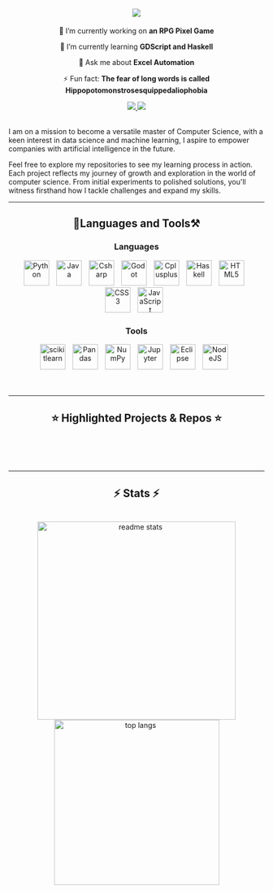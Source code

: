 <h1 align="center">
    <img src="https://readme-typing-svg.herokuapp.com/?font=Righteous&size=35&center=true&vCenter=true&width=500&height=70&duration=4000&lines=Hi+There!+👋;+I'm+Denis+Piralic!;" />
</h1>

<div align="center">
 
 🔭 I’m currently working on **an RPG Pixel Game**
 
 🌱 I’m currently learning **GDScript and Haskell**

💬 Ask me about **Excel Automation**

⚡ Fun fact: **The fear of long words is called Hippopotomonstrosesquippedaliophobia**

</div>

<div align="center"> 
  <a href="mailto:denispiralic@gmail.com">
    <img src="https://img.shields.io/badge/Gmail-333333?style=for-the-badge&logo=gmail&logoColor=red" />
  </a>
  <a href="https://linkedin.com/in/denispiralic" target="_blank">
    <img src="https://img.shields.io/badge/LinkedIn-0077B5?style=for-the-badge&logo=linkedin&logoColor=white" target="_blank" />
  </a>

</div>
<br />
 
I am on a mission to become a versatile master of Computer Science, with a keen interest in data science and machine learning, I aspire to empower companies with artificial intelligence in the future.

Feel free to explore my repositories to see my learning process in action. Each project reflects my journey of growth and exploration in the world of computer science. From initial experiments to polished solutions, you'll witness firsthand how I tackle challenges and expand my skills.

---

<h2 align="center"> 📜Languages and Tools⚒️</h2>
<div align="center">
  <h3 align="center">Languages</h3>
  <img alt="Python" title="Python" width="50px" style="padding-right:10px;" src="https://cdn.jsdelivr.net/gh/devicons/devicon@latest/icons/python/python-original.svg"/>
  <img  alt="Java" title = "Java" width="50px" style="padding-right:10px;" src="https://cdn.jsdelivr.net/gh/devicons/devicon/icons/java/java-original.svg"/>
  <img  alt="Csharp" title = "Csharp" width="50px" style="padding-right:10px;" src="https://cdn.jsdelivr.net/gh/devicons/devicon@latest/icons/csharp/csharp-original.svg" />
  <img  alt="Godot" title = "Godot" width="50px" style="padding-right:10px" src="https://cdn.jsdelivr.net/gh/devicons/devicon@latest/icons/godot/godot-original.svg" />
  <img  alt="Cplusplus" title = "Cplusplus" width="50px" style="padding-right:10px" src="https://cdn.jsdelivr.net/gh/devicons/devicon@latest/icons/cplusplus/cplusplus-original.svg" />
  <img  alt="Haskell" title = "Haskell" width="50px" style="padding-right:10px" src="https://cdn.jsdelivr.net/gh/devicons/devicon@latest/icons/haskell/haskell-original.svg" />
  <img  alt="HTML5" title="HTML5" width="50px" style="padding-right:10px" src="https://cdn.jsdelivr.net/gh/devicons/devicon@latest/icons/html5/html5-original.svg" />
  <img alt="CSS3" title="CSS3" width="50px" style="padding-right:10px" src="https://cdn.jsdelivr.net/gh/devicons/devicon@latest/icons/css3/css3-original.svg" />

  <img  alt="JavaScript" title="JavaScript" width="50px" style="padding-right:10px" src="https://cdn.jsdelivr.net/gh/devicons/devicon@latest/icons/javascript/javascript-original.svg" />
  
</div>

<div align="center">
  <h3 align="center">Tools</h3>
  <img  alt="scikitlearn" title = "scikitlearn" width="50px" style="padding-right:10px;" src="https://cdn.jsdelivr.net/gh/devicons/devicon@latest/icons/scikitlearn/scikitlearn-original.svg" />
  <img  alt="Pandas" title = "Pandas" width="50px" style="padding-right:10px;" src="https://cdn.jsdelivr.net/gh/devicons/devicon@latest/icons/pandas/pandas-original.svg" />
  <img  alt="NumPy" title = "NumPy" width="50px" style="padding-right:10px;" src="https://cdn.jsdelivr.net/gh/devicons/devicon@latest/icons/numpy/numpy-original.svg" />
  <img  alt="Jupyter" title="Jupyter" width="50px" style="padding-right:10px;" src="https://cdn.jsdelivr.net/gh/devicons/devicon@latest/icons/jupyter/jupyter-original-wordmark.svg" />
  <img  alt="Eclipse" title="Eclipse" width="50px" style="padding-right:10px;" src="https://cdn.jsdelivr.net/gh/devicons/devicon@latest/icons/eclipse/eclipse-original.svg" />
  <img  alt="NodeJS" title="NodeJS" width="50px" style="padding-right:10px;" src="https://cdn.jsdelivr.net/gh/devicons/devicon@latest/icons/nodejs/nodejs-original-wordmark.svg" />
</div>

<br />
<br />
<hr/>


<h2 align="center">⭐ Highlighted Projects & Repos ⭐</h2>
<br>

<br />
<br />
<hr/>


<h2 align="center">⚡ Stats ⚡</h2>
<br>
<div align=center>
  <img width=390 src="https://github-readme-stats.vercel.app/api?username=DenisPiralic&count_private=true&show_icons=true&theme=react&rank_icon=github&border_radius=10" alt="readme stats" />
  <br/>
  <img width=325 align="center" src="https://github-readme-stats-salesp07.vercel.app/api/top-langs/?username=DenisPiralic&hide=HTML&langs_count=8&layout=compact&theme=react&border_radius=10&size_weight=0.5&count_weight=0.5&exclude_repo=github-readme-stats" alt="top langs" />
</div>

<br/><br/>

              
